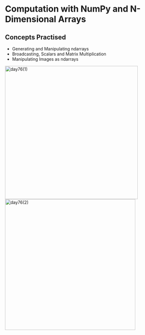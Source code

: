 #  Computation with NumPy and N-Dimensional Arrays
## Concepts Practised
- Generating and Manipulating ndarrays
- Broadcasting, Scalars and Matrix Multiplication
- Manipulating Images as ndarrays
<img width="439" alt="day76(1)" src="https://user-images.githubusercontent.com/98851253/167261942-5fd48d7d-8ac7-4c73-93ad-a44ab46cd1ab.png">
<img width="431" alt="day76(2)" src="https://user-images.githubusercontent.com/98851253/167261943-c25af1f7-a7c4-4860-9344-c138ab6a8bfb.png">
